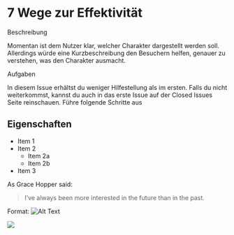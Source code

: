 # 7 Wege zur Effektivität

Beschreibung

Momentan ist dem Nutzer klar, welcher Charakter dargestellt werden soll. Allerdings würde eine Kurzbeschreibung den Besuchern helfen, genauer zu verstehen, was den Charakter ausmacht.

Aufgaben

In diesem Issue erhältst du weniger Hilfestellung als im ersten. Falls du nicht weiterkommst, kannst du auch in das erste Issue auf der Closed Issues Seite reinschauen. Führe folgende Schritte aus

## Eigenschaften
* Item 1
* Item 2
  * Item 2a 
  * Item 2b
* Item 3

As Grace Hopper said:
> I’ve always been more interested 
> in the future than in the past.

Format: ![Alt Text](https://images.pexels.com/photos/2585916/pexels-photo-2585916.jpeg?auto=compress&cs=tinysrgb&dpr=3&h=750&w=1260)

<img src="https://images.pexels.com/photos/2585916/pexels-photo-2585916.jpeg?auto=compress&cs=tinysrgb&dpr=3&h=750&w=1260"/>

